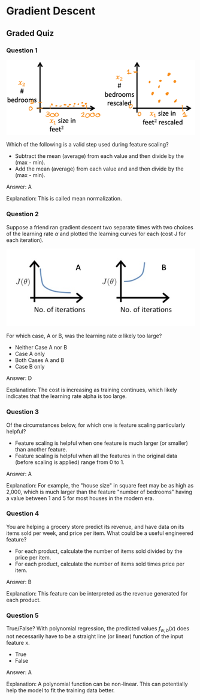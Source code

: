 # Gradient Descent

## Graded Quiz

### Question 1

![image.png](./images/C1_W2_Q2_FeatureScaling.png)

Which of the following is a valid step used during feature scaling?

- Subtract the mean (average) from each value and then divide by the (max - min).
- Add the mean (average) from each value and and then divide by the (max - min).

Answer: A

Explanation: This is called mean normalization.

### Question 2

Suppose a friend ran gradient descent two separate times with two choices of the learning rate $\alpha$ and plotted the learning curves for each (cost J for each iteration).

![image.png](./images/C1_W2_Q2_LearningRate.png)

For which case, A or B, was the learning rate $\alpha$ likely too large?

- Neither Case A nor B
- Case A only
- Both Cases A and B
- Case B only

Answer: D

Explanation: The cost is increasing as training continues, which likely indicates that the learning rate alpha is too large.

### Question 3

Of the circumstances below, for which one is feature scaling particularly helpful?

- Feature scaling is helpful when one feature is much larger (or smaller) than another feature.
- Feature scaling is helpful when all the features in the original data (before scaling is applied) range from 0 to 1.

Answer: A

Explanation: For example, the "house size" in square feet may be as high as 2,000, which is much larger than the feature "number of bedrooms" having a value between 1 and 5 for most houses in the modern era.

### Question 4

You are helping a grocery store predict its revenue, and have data on its items sold per week, and price per item. What could be a useful engineered feature?

- For each product, calculate the number of items sold divided by the price per item.
- For each product, calculate the number of items sold times price per item.

Answer: B

Explanation: This feature can be interpreted as the revenue generated for each product.

### Question 5

True/False? With polynomial regression, the predicted values $f_{w,b}(x)$ does not necessarily have to be a straight line (or linear) function of the input feature x.

- True
- False

Answer: A

Explanation: A polynomial function can be non-linear. This can potentially help the model to fit the training data better.
